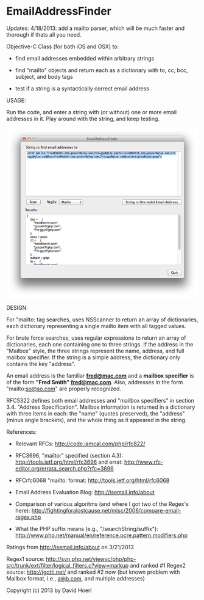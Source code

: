 EmailAddressFinder
==================

Updates:
  4/18/2013:  add a mailto parser, which will be much faster and thorough if thats all you need.
  
Objective-C Class (for both iOS and OSX) to:

- find email addresses embedded within arbitrary strings

- find "mailto" objects and return each as a dictionary with to, cc, bcc, subject, and body tags

- test if a string is a syntactically correct email address


USAGE: 

Run the code, and enter a string with (or without) one or more email addresses in it. Play around with the string, and keep testing.

![ScreenShot](./AppScreenShot.png)

DESIGN:

For "mailto: tag searches, uses NSScanner to return an array of dictionaries, each dictionary representing a single mailto item with all tagged values.

For brute force searches, uses regular expressions to return an array of dictionaries, each one containing one to three strings. If the address in the "Mailbox" style, the three strings represent the name, address, and full mailbox specifier. If the string is a simple address, the dictionary only contains the key "address".

An email address is the familiar **fred@mac.com** and a **mailbox specifier** is of the form **"Fred Smith" <fred@mac.com>**. Also, addresses in the form "mailto:so@so.com" are properly recognized.

RFC5322 defines both email addresses and "mailbox specifiers" in section 3.4. "Address Specification". Mailbox information is returned in a dictionary with three items in each: the "name" (quotes preserved), the "address" (minus angle brackets), and the whole thing as it appeared in the string.


References:

- Relevant RFCs: http://code.iamcal.com/php/rfc822/
- RFC3696, "mailto:" specified (section 4.3):  http://tools.ietf.org/html/rfc3696 and errat: http://www.rfc-editor.org/errata_search.php?rfc=3696
- RFCrfc6068 "mailto: format:  http://tools.ietf.org/html/rfc6068

- Email Address Evaluation Blog: http://isemail.info/about
- Comparison of various algoritms (and where I got two of the Regex's here): http://fightingforalostcause.net/misc/2006/compare-email-regex.php
- What the PHP suffix means (e.g., "/searchString/suffix"): http://www.php.net/manual/en/reference.pcre.pattern.modifiers.php

Ratings from http://isemail.info/about on 3/21/2013

Regex1 source: http://svn.php.net/viewvc/php/php-src/trunk/ext/filter/logical_filters.c?view=markup and ranked #1 
Regex2 source: http://jgotti.net/ and ranked #2 now (but known problem with Mailbox format, i.e., <a@b.com>, and multiple addresses)

Copyright (c) 2013 by David Hoerl